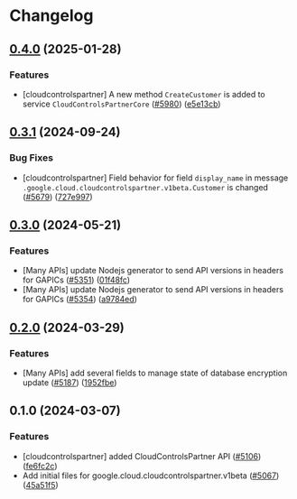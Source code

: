 # Changelog

## [0.4.0](https://github.com/googleapis/google-cloud-node/compare/cloudcontrolspartner-v0.3.1...cloudcontrolspartner-v0.4.0) (2025-01-28)


### Features

* [cloudcontrolspartner] A new method `CreateCustomer` is added to service `CloudControlsPartnerCore` ([#5980](https://github.com/googleapis/google-cloud-node/issues/5980)) ([e5e13cb](https://github.com/googleapis/google-cloud-node/commit/e5e13cb8af58de2a6dc9b8735e9cae045c0b551c))

## [0.3.1](https://github.com/googleapis/google-cloud-node/compare/cloudcontrolspartner-v0.3.0...cloudcontrolspartner-v0.3.1) (2024-09-24)


### Bug Fixes

* [cloudcontrolspartner] Field behavior for field `display_name` in message `.google.cloud.cloudcontrolspartner.v1beta.Customer` is changed ([#5679](https://github.com/googleapis/google-cloud-node/issues/5679)) ([727e997](https://github.com/googleapis/google-cloud-node/commit/727e9971f7980f0b2c6ae14b209d10678e9b857d))

## [0.3.0](https://github.com/googleapis/google-cloud-node/compare/cloudcontrolspartner-v0.2.0...cloudcontrolspartner-v0.3.0) (2024-05-21)


### Features

* [Many APIs] update Nodejs generator to send API versions in headers for GAPICs ([#5351](https://github.com/googleapis/google-cloud-node/issues/5351)) ([01f48fc](https://github.com/googleapis/google-cloud-node/commit/01f48fce63ec4ddf801d59ee2b8c0db9f6fb8372))
* [Many APIs] update Nodejs generator to send API versions in headers for GAPICs ([#5354](https://github.com/googleapis/google-cloud-node/issues/5354)) ([a9784ed](https://github.com/googleapis/google-cloud-node/commit/a9784ed3db6ee96d171762308bbbcd57390b6866))

## [0.2.0](https://github.com/googleapis/google-cloud-node/compare/cloudcontrolspartner-v0.1.0...cloudcontrolspartner-v0.2.0) (2024-03-29)


### Features

* [Many APIs] add several fields to manage state of database encryption update ([#5187](https://github.com/googleapis/google-cloud-node/issues/5187)) ([1952fbe](https://github.com/googleapis/google-cloud-node/commit/1952fbe432b96115278d42e5c1dbdbc7de39036b))

## 0.1.0 (2024-03-07)


### Features

* [cloudcontrolspartner] added CloudControlsPartner API ([#5106](https://github.com/googleapis/google-cloud-node/issues/5106)) ([fe6fc2c](https://github.com/googleapis/google-cloud-node/commit/fe6fc2c37a47139c6c67a6e500f57afc5abdd7ca))
* Add initial files for google.cloud.cloudcontrolspartner.v1beta ([#5067](https://github.com/googleapis/google-cloud-node/issues/5067)) ([45a51f5](https://github.com/googleapis/google-cloud-node/commit/45a51f588c8d296e06dbecc87dd6875e9076fc62))
